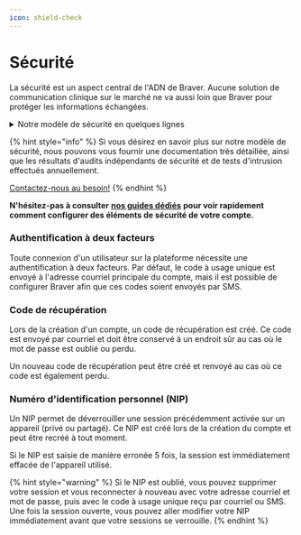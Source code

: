 ```yaml
---
icon: shield-check
---
```


# Sécurité

La sécurité est un aspect central de l'ADN de Braver. Aucune solution de communication clinique sur le marché ne va aussi loin que Braver pour protéger les informations échangées.

<details>

<summary>Notre modèle de sécurité en quelques lignes</summary>

* Les fils de discussions sont chiffrés de bout en bout avec des clés de chiffrement AES que seul les participants sont en mesure de connaître
* Les fichiers échangés (photos, documents, vidéos) sont également chiffrés avec des clés AES uniques, elles-mêmes chiffrées de sorte que seules les gens avec qui les fichiers ont été partagés sont en mesure de connaître
* Le contenu de chaque fiche patient est séparément chiffré avec une clé AES seulement déchiffrable par une clé privée détenue par le propriétaire de cette fiche patient (un utilisateur ou une unité organisationnelle).
* Chaque message partagés dans un fil de discussion est signé avec la clé de l'auteur et figé dans l'historique du fil de discussion, nous permettant de garantir qu'un fil de discussion n'a pas été façonné artificiellement ou modifié de manière non autorisé
* Les données préservées sur l'appareil mobile utilisé par un usager sont toutes chiffrées au repos avec une clé AES conservés dans le module de sécurité matériel fournit par les apparail iOS et Android. Aucune donnée n'est préservée dans une session Web.
* Les sessions mobiles et Web s'auto-verrouille après un certain temps d'inactivité et requiert que l'usager déverrouille avec un NIP ou une reconnaissance biométrique.
* Chaque interaction avec l'infrastructure infonuagique de Braver est systématiquement vérifiée vis-à-vis les autorisation de l'usager et enregistrée dans un journal d'audit.

</details>

{% hint style="info" %}
Si vous désirez en savoir plus sur notre modèle de sécurité, nous pouvons vous fournir une documentation très détaillée, ainsi que les résultats d'audits indépendants de sécurité et de tests d'intrusion effectués annuellement.&#x20;

[Contactez-nous au besoin!](mailto:security@braver.health)
{% endhint %}

**N'hésitez-pas à consulter** [**nos guides dédiés**](https://braver-1.gitbook.io/braver/training/pour-les-professionnels/securite) **pour voir rapidement comment configurer des éléments de sécurité de votre compte.**

### Authentification à deux facteurs

Toute connexion d'un utilisateur sur la plateforme nécessite une authentification à deux facteurs. Par défaut, le code à usage unique est envoyé à l'adresse courriel principale du compte, mais il est possible de configurer Braver afin que ces codes soient envoyés par SMS.

### Code de récupération

Lors de la création d'un compte, un code de récupération est créé. Ce code est envoyé par courriel et doit être conservé à un endroit sûr au cas où le mot de passe est oublié ou perdu.

Un nouveau code de récupération peut être créé et renvoyé au cas où ce code est également perdu.

### Numéro d'identification personnel (NIP)

Un NIP permet de déverrouiller une session précédemment activée sur un appareil (privé ou partagé). Ce NIP est créé lors de la création du compte et peut être recréé à tout moment.&#x20;

Si le NIP est saisie de manière erronée 5 fois, la session est immédiatement effacée de l'appareil utilisé.

{% hint style="warning" %}
Si le NIP est oublié, vous pouvez supprimer votre session et vous reconnecter à nouveau avec votre adresse courriel et mot de passe, puis avec le code à usage unique reçu par courriel ou SMS. Une fois la session ouverte, vous pouvez aller modifier votre NIP immédiatement avant que votre sessions se verrouille.
{% endhint %}
